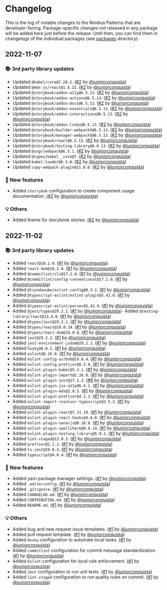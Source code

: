 # Changelog

This is the log of notable changes to the Nimbus Patterns that are developer-facing.
Package-specific changes not released in any package will be added here just before the release. Until then, you can find them in changelogs of the individual packages (see [packages](./packages) directory).

## 2022-11-07

### 📚 3rd party library updates

- Updated `@babel/core@7.20.2`. ([#2](https://github.com/TiendaNube/nimbus-patterns/pull/2) by [@juniorconquista](https://github.com/juniorconquista))
- Updated `@mdx-js/react@1.6.22`. ([#2](https://github.com/TiendaNube/nimbus-patterns/pull/2) by [@juniorconquista](https://github.com/juniorconquista))
- Updated `@storybook/addon-a11y@6.5.13`. ([#2](https://github.com/TiendaNube/nimbus-patterns/pull/2) by [@juniorconquista](https://github.com/juniorconquista))
- Updated `@storybook/addon-actions@6.5.13`. ([#2](https://github.com/TiendaNube/nimbus-patterns/pull/2) by [@juniorconquista](https://github.com/juniorconquista))
- Updated `@storybook/addon-docs@6.5.13`. ([#2](https://github.com/TiendaNube/nimbus-patterns/pull/2) by [@juniorconquista](https://github.com/juniorconquista))
- Updated `@storybook/addon-essentials@6.5.13`. ([#2](https://github.com/TiendaNube/nimbus-patterns/pull/2) by [@juniorconquista](https://github.com/juniorconquista))
- Updated `@storybook/addon-interactions@6.5.13`. ([#2](https://github.com/TiendaNube/nimbus-patterns/pull/2) by [@juniorconquista](https://github.com/juniorconquista))
- Updated `@storybook/addon-links@6.5.13`. ([#2](https://github.com/TiendaNube/nimbus-patterns/pull/2) by [@juniorconquista](https://github.com/juniorconquista))
- Updated `@storybook/builder-webpack5@6.5.13`. ([#2](https://github.com/TiendaNube/nimbus-patterns/pull/2) by [@juniorconquista](https://github.com/juniorconquista))
- Updated `@storybook/manager-webpack5@6.5.13`. ([#2](https://github.com/TiendaNube/nimbus-patterns/pull/2) by [@juniorconquista](https://github.com/juniorconquista))
- Updated `@storybook/react@6.5.13`. ([#2](https://github.com/TiendaNube/nimbus-patterns/pull/2) by [@juniorconquista](https://github.com/juniorconquista))
- Updated `@storybook/testing-library@0.0.13`. ([#2](https://github.com/TiendaNube/nimbus-patterns/pull/2) by [@juniorconquista](https://github.com/juniorconquista))
- Updated `@svgr/webpack@6.5.1`. ([#2](https://github.com/TiendaNube/nimbus-patterns/pull/2) by [@juniorconquista](https://github.com/juniorconquista))
- Updated `@types/babel__core@7`. ([#2](https://github.com/TiendaNube/nimbus-patterns/pull/2) by [@juniorconquista](https://github.com/juniorconquista))
- Updated `babel-loader@8.3.0`. ([#2](https://github.com/TiendaNube/nimbus-patterns/pull/2) by [@juniorconquista](https://github.com/juniorconquista))
- Updated `copy-webpack-plugin@11.0.0`. ([#2](https://github.com/TiendaNube/nimbus-patterns/pull/2) by [@juniorconquista](https://github.com/juniorconquista))

### 🎉 New features

- Added `storrybok` configuration to create component usage documentation. ([#2](https://github.com/TiendaNube/nimbus-patterns/pull/2) by [@juniorconquista](https://github.com/juniorconquista))

### 💡 Others

- Added theme for storybook stories. ([#2](https://github.com/TiendaNube/nimbus-patterns/pull/2) by [@juniorconquista](https://github.com/juniorconquista))

## 2022-11-02

### 📚 3rd party library updates

- Added `react@18.2.0`. ([#1](https://github.com/TiendaNube/nimbus-patterns/pull/1) by [@juniorconquista](https://github.com/juniorconquista))
- Added `react-dom@18.2.0`. ([#1](https://github.com/TiendaNube/nimbus-patterns/pull/1) by [@juniorconquista](https://github.com/juniorconquista))
- Added `@commitlint/cli@17.2.0`. ([#1](https://github.com/TiendaNube/nimbus-patterns/pull/1) by [@juniorconquista](https://github.com/juniorconquista))
- Added `@commitlint/config-conventional@17.2.0`. ([#1](https://github.com/TiendaNube/nimbus-patterns/pull/1) by [@juniorconquista](https://github.com/juniorconquista))
- Added `@tiendanube/eslint-config@0.3.2`. ([#1](https://github.com/TiendaNube/nimbus-patterns/pull/1) by [@juniorconquista](https://github.com/juniorconquista))
- Added `@typescript-eslint/eslint-plugin@5.42.0`. ([#1](https://github.com/TiendaNube/nimbus-patterns/pull/1) by [@juniorconquista](https://github.com/juniorconquista))
- Added `@typescript-eslint/parser@5.42.0`. ([#1](https://github.com/TiendaNube/nimbus-patterns/pull/1) by [@juniorconquista](https://github.com/juniorconquista))
- Added `@jest/types@29.2.1`. ([#1](https://github.com/TiendaNube/nimbus-patterns/pull/1) by [@juniorconquista](https://github.com/juniorconquista))- Added `@testing-library/react@13.4.0`. ([#1](https://github.com/TiendaNube/nimbus-patterns/pull/1) by [@juniorconquista](https://github.com/juniorconquista))
- Added `@types/jest@29.2.1`. ([#1](https://github.com/TiendaNube/nimbus-patterns/pull/1) by [@juniorconquista](https://github.com/juniorconquista))
- Added `@types/react@18.0.24`. ([#1](https://github.com/TiendaNube/nimbus-patterns/pull/1) by [@juniorconquista](https://github.com/juniorconquista))
- Added `@types/react-dom@18.0.8`. ([#1](https://github.com/TiendaNube/nimbus-patterns/pull/1) by [@juniorconquista](https://github.com/juniorconquista))
- Added `jest@29.2.2`. ([#1](https://github.com/TiendaNube/nimbus-patterns/pull/1) by [@juniorconquista](https://github.com/juniorconquista))
- Added `jest-environment-jsdom@29.2.2`. ([#1](https://github.com/TiendaNube/nimbus-patterns/pull/1) by [@juniorconquista](https://github.com/juniorconquista))
- Added `husky@8.0.1`. ([#1](https://github.com/TiendaNube/nimbus-patterns/pull/1) by [@juniorconquista](https://github.com/juniorconquista))
- Added `eslint@8.26.0`. ([#1](https://github.com/TiendaNube/nimbus-patterns/pull/1) by [@juniorconquista](https://github.com/juniorconquista))
- Added `eslint-config-airbnb@19.0.4`. ([#1](https://github.com/TiendaNube/nimbus-patterns/pull/1) by [@juniorconquista](https://github.com/juniorconquista))
- Added `eslint-config-prettier@8.5.0`. ([#1](https://github.com/TiendaNube/nimbus-patterns/pull/1) by [@juniorconquista](https://github.com/juniorconquista))
- Added `eslint-plugin-babel@5.3.1`. ([#1](https://github.com/TiendaNube/nimbus-patterns/pull/1) by [@juniorconquista](https://github.com/juniorconquista))
- Added `eslint-plugin-import@2.26.0`. ([#1](https://github.com/TiendaNube/nimbus-patterns/pull/1) by [@juniorconquista](https://github.com/juniorconquista))
- Added `eslint-plugin-jest@27.1.3`. ([#6](https://github.com/TiendaNube/nimbus-patterns/pull/6) by [@juniorconquista](https://github.com/juniorconquista))
- Added `eslint-plugin-jsx-a11y@6.6.1`. ([#1](https://github.com/TiendaNube/nimbus-patterns/pull/1) by [@juniorconquista](https://github.com/juniorconquista))
- Added `eslint-plugin-mdx@2.0.5`. ([#1](https://github.com/TiendaNube/nimbus-patterns/pull/1) by [@juniorconquista](https://github.com/juniorconquista))
- Added `eslint-plugin-prettier@4.2.1`. ([#1](https://github.com/TiendaNube/nimbus-patterns/pull/1) by [@juniorconquista](https://github.com/juniorconquista))
- Added `eslint-import-resolver-typescript@3.5.2`. ([#1](https://github.com/TiendaNube/nimbus-patterns/pull/1) by [@juniorconquista](https://github.com/juniorconquista))
- Added `eslint-plugin-react@7.31.10`. ([#1](https://github.com/TiendaNube/nimbus-patterns/pull/1) by [@juniorconquista](https://github.com/juniorconquista))
- Added `eslint-plugin-react-hooks@4.6.0`. ([#1](https://github.com/TiendaNube/nimbus-patterns/pull/1) by [@juniorconquista](https://github.com/juniorconquista))
- Added `eslint-plugin-sonarjs@0.16.0`. ([#1](https://github.com/TiendaNube/nimbus-patterns/pull/1) by [@juniorconquista](https://github.com/juniorconquista))
- Added `eslint-plugin-spellcheck@0.0.19`. ([#1](https://github.com/TiendaNube/nimbus-patterns/pull/1) by [@juniorconquista](https://github.com/juniorconquista))
- Added `eslint-plugin-testing-library@5.9.1`. ([#1](https://github.com/TiendaNube/nimbus-patterns/pull/1) by [@juniorconquista](https://github.com/juniorconquista))
- Added `lint-staged@13.0.3`. ([#1](https://github.com/TiendaNube/nimbus-patterns/pull/1) by [@juniorconquista](https://github.com/juniorconquista))
- Added `prettier@2.7.1`. ([#1](https://github.com/TiendaNube/nimbus-patterns/pull/1) by [@juniorconquista](https://github.com/juniorconquista))
- Added `ts-jest@29.0.3`. ([#1](https://github.com/TiendaNube/nimbus-patterns/pull/1) by [@juniorconquista](https://github.com/juniorconquista))
- Added `typescript@4.8.4`. ([#1](https://github.com/TiendaNube/nimbus-patterns/pull/1) by [@juniorconquista](https://github.com/juniorconquista))

### 🎉 New features

- Added yarn package manager settings. ([#1](https://github.com/TiendaNube/nimbus-patterns/pull/1) by [@juniorconquista](https://github.com/juniorconquista))
- Added `.editorconfig`. ([#1](https://github.com/TiendaNube/nimbus-patterns/pull/1) by [@juniorconquista](https://github.com/juniorconquista))
- Added `.gitignore`. ([#1](https://github.com/TiendaNube/nimbus-patterns/pull/1) by [@juniorconquista](https://github.com/juniorconquista))
- Added `CHANGELOG.md`. ([#1](https://github.com/TiendaNube/nimbus-patterns/pull/1) by [@juniorconquista](https://github.com/juniorconquista))
- Added `CONTRIBUTING.md`. ([#1](https://github.com/TiendaNube/nimbus-patterns/pull/1) by [@juniorconquista](https://github.com/juniorconquista))
- Added `README.md`. ([#1](https://github.com/TiendaNube/nimbus-patterns/pull/1) by [@juniorconquista](https://github.com/juniorconquista))

### 💡 Others

- Added bug and new request issue templates. ([#1](https://github.com/TiendaNube/nimbus-patterns/pull/1) by [@juniorconquista](https://github.com/juniorconquista))
- Added pull request template. ([#1](https://github.com/TiendaNube/nimbus-patterns/pull/1) by [@juniorconquista](https://github.com/juniorconquista))
- Added `Husky` configuration to automate local tasks. ([#1](https://github.com/TiendaNube/nimbus-patterns/pull/1) by [@juniorconquista](https://github.com/juniorconquista))
- Added `commitlint` configuration for commit message standardization. ([#1](https://github.com/TiendaNube/nimbus-patterns/pull/1) by [@juniorconquista](https://github.com/juniorconquista))
- Added `Eslint` configuration for local rule enforcement. ([#1](https://github.com/TiendaNube/nimbus-patterns/pull/1) by [@juniorconquista](https://github.com/juniorconquista))
- Added `Jest` configuration to run unit tests. ([#1](https://github.com/TiendaNube/nimbus-patterns/pull/1) by [@juniorconquista](https://github.com/juniorconquista))
- Added `lint-staged` configuration to run quality rules on commit. ([#1](https://github.com/TiendaNube/nimbus-patterns/pull/1) by [@juniorconquista](https://github.com/juniorconquista))

<!-- ### 🛠 Breaking changes -->

<!-- ### 🐛 Bug fixes -->

<!-- ### ⚠️ Notices -->
